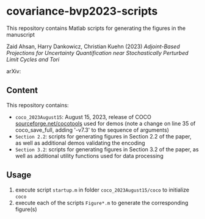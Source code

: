 # covariance-bvp2023-scripts

This repository contains Matlab scripts for generating the figures in the manuscript

Zaid Ahsan, Harry Dankowicz, Christian Kuehn  (2023) *Adjoint-Based Projections for Uncertainty Quantification near Stochastically Perturbed Limit Cycles and Tori*

arXiv: 


## Content
This repository contains:

- `coco_2023August15`: August 15, 2023, release of COCO 
  [sourceforge.net/cocotools](https://sourceforge.net/projects/cocotools/)
  used for demos (note a change on line 35 of coco_save_full, adding '-v7.3'
  to the sequence of arguments)
- `Section 2.2`: scripts for generating figures in Section 2.2 of the paper,
  as well as additional demos validating the encoding
- `Section 3.2`: scripts for generating figures in Section 3.2 of the paper,
  as well as additional utility functions used for data processing


## Usage

1. execute script `startup.m` in folder `coco_2023August15/coco` to initialize `coco`
2. execute each of the scripts `Figure*.m` to generate the corresponding figure(s)
